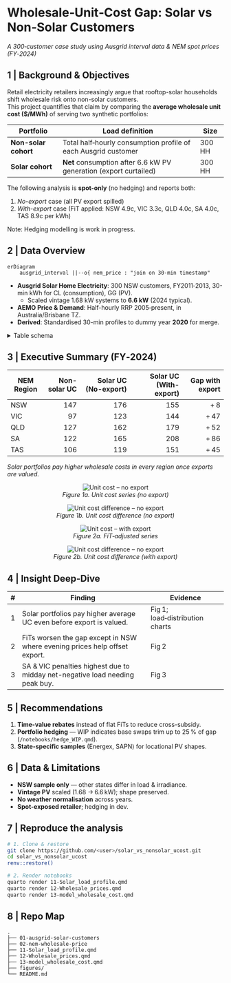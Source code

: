 # Wholesale‑Unit‑Cost Gap: Solar vs Non‑Solar Customers  
_A 300‑customer case study using Ausgrid interval data & NEM spot prices (FY‑2024)_

## 1 | Background & Objectives
Retail electricity retailers increasingly argue that rooftop-solar households shift wholesale risk onto non-solar customers.  
This project quantifies that claim by comparing the **average wholesale unit cost ($/MWh)** of serving two synthetic portfolios:

| Portfolio            | Load definition                                                  | Size  |
|----------------------|------------------------------------------------------------------|-------|
| **Non-solar cohort** | Total half‑hourly consumption profile of each Ausgrid customer    | 300 HH |
| **Solar cohort**     | **Net** consumption after 6.6 kW PV generation (export curtailed) | 300 HH |

The following analysis is **spot-only** (no hedging) and reports both:

1. *No-export* case (all PV export spilled)  
2. *With-export* case (FiT applied: NSW 4.9c, VIC 3.3c, QLD 4.0c, SA 4.0c, TAS 8.9c per kWh)

Note: Hedging modelling is work in progress.

## 2 | Data Overview
```mermaid
erDiagram
    ausgrid_interval ||--o{ nem_price : "join on 30-min timestamp"
```
- **Ausgrid Solar Home Electricity**: 300 NSW customers, FY2011‑2013, 30-min kWh for CL (consumption), GG (PV).  
  - Scaled vintage 1.68 kW systems to **6.6 kW** (2024 typical).
- **AEMO Price & Demand**: Half-hourly RRP 2005‑present, in Australia/Brisbane TZ.
- **Derived**: Standardised 30-min profiles to dummy year **2020** for merge.

<details>
<summary>Table schema</summary>

| Table               | Rows  | Key columns               | Notes                                      |
|---------------------|-------|---------------------------|--------------------------------------------|
| `dt_ausgrid_long`   | 47M   | `Customer, Timestamp`     | CL, GG, GC → Net_Consmp                   |
| `nem_30min`         | 4.1M  | `REGION, Interval_Start`  | Demand-weighted RRP                        |
</details>

## 3 | Executive Summary (FY‑2024)

| NEM Region | Non-solar UC | Solar UC (No-export) | Solar UC (With-export) | Gap with export |
|------------|-------------:|---------------------:|-----------------------:|----------------:|
| NSW        | 147     | 176                  | 155                    | + 8         |
| VIC        | 97          | 123                  | 144                    | + 47            |
| QLD        | 127         | 162                  | 179                    | + 52            |
| SA         | 122         | 165                  | 208                | + 86        |
| TAS        | 106         | 119                  | 151                    | + 45            |

*Solar portfolios pay higher wholesale costs in every region once exports are valued.*

<div align="center">

![Unit cost – no export](figures/uc_gap_no_export.png)  
_Figure 1a. Unit cost series (no export)_  

![Unit cost difference – no export](figures/diff_no_export.png)  
_Figure 1b. Unit cost difference (no export)_  

![Unit cost – with export](figures/uc_gap_with_export.png)  
_Figure 2a. FiT‑adjusted series_

![Unit cost difference – no export](figures/diff_with_export.png)  
_Figure 2b. Unit cost difference (with export)_  

</div>

## 4 | Insight Deep‑Dive

| # | Finding                                                                    | Evidence            |
|---|----------------------------------------------------------------------------|---------------------|
| 1 | Solar portfolios pay higher average UC even before export is valued.       | Fig 1; load‑distribution charts |
| 2 | FiTs worsen the gap except in NSW where evening prices help offset export.  | Fig 2               |
| 3 | SA & VIC penalties highest due to midday net-negative load needing peak buy. | Fig 3               |

## 5 | Recommendations
1. **Time‑value rebates** instead of flat FiTs to reduce cross-subsidy.  
2. **Portfolio hedging** — WIP indicates base swaps trim up to 25 % of gap (`/notebooks/hedge_WIP.qmd`).  
3. **State‑specific samples** (Energex, SAPN) for locational PV shapes.

## 6 | Data & Limitations
- **NSW sample only** — other states differ in load & irradiance.  
- **Vintage PV** scaled (1.68 → 6.6 kW); shape preserved.  
- **No weather normalisation** across years.  
- **Spot-exposed retailer**; hedging in dev.

## 7 | Reproduce the analysis
```bash
# 1. Clone & restore
git clone https://github.com/<user>/solar_vs_nonsolar_ucost.git
cd solar_vs_nonsolar_ucost
renv::restore()

# 2. Render notebooks
quarto render 11-Solar_load_profile.qmd
quarto render 12-Wholesale_prices.qmd
quarto render 13-model_wholesale_cost.qmd
```

## 8 | Repo Map
```
.
├── 01-ausgrid-solar-customers
├── 02-nem-wholesale-price
├── 11-Solar_load_profile.qmd
├── 12-Wholesale_prices.qmd
├── 13-model_wholesale_cost.qmd
├── figures/
└── README.md
```

